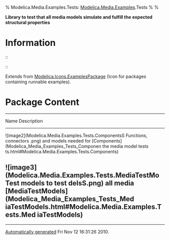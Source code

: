 % Modelica.Media.Examples.Tests:
  [Modelica.Media.Examples](Modelica_Media_Examples.html#Modelica.Media.Examples).Tests
% 
% 

**Library to test that all media models simulate and fulfill the
expected structural properties**

Information
===========

::

::

Extends from
[Modelica.Icons.ExamplesPackage](Modelica_Icons_ExamplesPackage.html#Modelica.Icons.ExamplesPackage)
(Icon for packages containing runnable examples).

Package Content
===============

  -------------------------------------------------------------------------
  Name                                                Description
  --------------------------------------------------- ---------------------
  ![image2](Modelica.Media.Examples.Tests.ComponentsS Functions, connectors
  .png)                                               and models needed for
  [Components](Modelica_Media_Examples_Tests_Componen the media model tests
  ts.html#Modelica.Media.Examples.Tests.Components)   

  ![image3](Modelica.Media.Examples.Tests.MediaTestMo Test models to test
  delsS.png)                                          all media
  [MediaTestModels](Modelica_Media_Examples_Tests_Med 
  iaTestModels.html#Modelica.Media.Examples.Tests.Med 
  iaTestModels)                                       
  -------------------------------------------------------------------------

* * * * *

[Automatically generated](http://www.3ds.com/) Fri Nov 12 16:31:26 2010.

